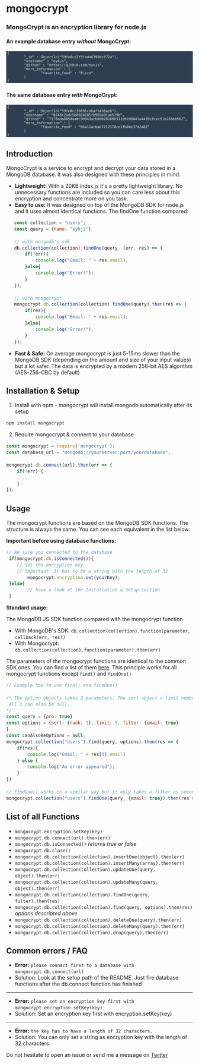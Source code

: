 # mongocrypt
### MongoCrypt is an encryption library for node.js

#### An example database entry _without_ MongoCrypt:
![example without mongocrypt](./example/images/response_normal.png)
#### The same database entry _with_ MongoCrypt:
![example without mongocrypt](./example/images/response_crypt.png)
## Introduction
MongoCrypt is a service to encrypt and decrypt your data stored in a MongoDB database. It was also designed with these principles in mind:

 * __Lightweight:__ With a 20KB index.js it's a pretty lightweight library. No unnecessary functions are included so you can care less about this encryption and concentrate more on you task.
 * __Easy to use:__ It was designed on top of the MongoDB SDK for node.js and it uses almost identical functions. The findOne function compared: 
 ```javascript
    const collection = "users";
    const query = {name: "eykjs"}

    // with mongodb's sdk
    db.collection(collection).findOne(query, (err, res) => {
        if(!err){
            console.log("Email: " + res.email);
        }else{
            console.log("Error!");
        }
    });

    // with mongocrypt
    mongocrypt.db.collection(collection).findOne(query).then(res => {
        if(res){
            console.log("Email: " + res.email);
        }else{
            console.log("Error!");
        }
    });
 ```
 * __Fast & Safe:__ On average mongocrypt is just 5-15ms slower than the MongoDB SDK (depending on the amount and size of your input values) but a lot safer. The data is encrypted by a modern 256-bit AES algorithm (AES-256-CBC by default)

## Installation & Setup
1. Install with npm - mongocrypt will install mongodb automatically after its setup
```sh
npm install mongocrypt
```
2. Require mongocrypt & connect to your database
```javascript
const mongocrypt = require('mongocrypt');
const database_url = "mongodb://yourserver:port/yourdatabase";

mongocrypt.db.connect(url).then(err => {
    if(!err) {
      ...
    }
});
```
## Usage

The mongocrypt functions are based on the MongoDB SDK functions. The structure is always the same. You can see each equivalent in the list below.

**Important before using database functions:**
```javascript
// Be sure you connected to the database
 if(mongocrypt.db.isConnected()){
    // Set the encryption key
    // Important: It has to be a string with the length of 32
        mongocrypt.encryption.set(yourKey);
 }else{
        // have a look at the Installation & Setup section
 }
```
**Standard usage:**

The MongoDB JS SDK function compared with the mongocrypt function
* With MongoDB's SDK: `db.collection(collection).function(parameter, callback(err, res))`
* With Mongocrypt: `db.collection(collection).function(parameter).then(err)`


The parameters of the mongocrypt functions are identical to the common SDK ones. You can find a list of them [here](https://www.w3schools.com/nodejs/nodejs_mongodb.asp). This principle works for all mongocrypt functions except `find()` and `findOne()`
```javascript
// Example how to use find() and findOne()

/* The option objects takes 3 parameters. The sort object a limit number and a filter object.
 All 3 can also be null. 
*/
const query = {pro: true}
const options = {sort: {rank: 1}, limit: 5, filter: {email: true}
}
const canAlsoBeOptions = null;
mongocrypt.collection("users").find(query, options).then(res => {
    if(res){
        console.log("Email: " + res[0].email)
    } else {
        console.log("An error appeared");
    }
})

// findOne() works on a similar way but it only takes a filter as second parameter
mongocrypt.collection("users").findOne(query, {email: true}).then(res => {})
```

## List of all Functions

* `mongocrypt.encryption.setKey(key)`
* `mongocrypt.db.connect(url).then(err)`
* `mongocrypt.db.isConnected()` *returns true or false*
* `mongocrypt.db.close()`
* `mongocrypt.db.collection(collection).insertOne(object).then(err)`
* `mongocrypt.db.collection(collection).insertMany(array).then(err)`
* `mongocrypt.db.collection(collection).updateOne(query, object).then(err)`
* `mongocrypt.db.collection(collection).updateMany(query, object).then(err)`
* `mongocrypt.db.collection(collection).findOne(query, filter).then(res)`
* `mongocrypt.db.collection(collection).find(query, options).then(res)` *options descripted above*
* `mongocrypt.db.collection(collection).deleteOne(query).then(err)`
* `mongocrypt.db.collection(collection).deleteMany(query).then(err)`
* `mongocrypt.db.collection(collection).drop(query).then(err)`

## Common errors / FAQ

 * __Error:__ `please connect first to a database with mongocrypt.db.connect(url)`
 * Solution: Look at the setup path of the README. Just fire database functions after the db.connect function has finished

 ---
 * __Error:__ `please set an encryption key first with mongocrypt.encryption.setKey(key)`
 * Solution: Set an encryption key first with encryption.setKey(key)

 ---
 * __Error:__ `the key has to have a length of 32 characters.`
 * Solution: You can only set a string as encryption key with the length of 32 characters.


Do not hesitate to open an issue or send me a message on [Twitter](https://www.twitter.com/eykjs)



